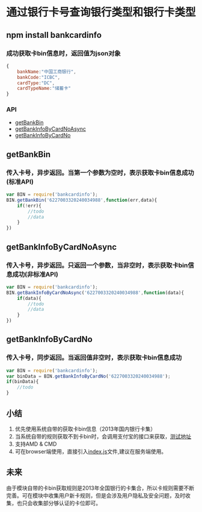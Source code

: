 # 通过银行卡号查询银行类型和银行卡类型

## npm install bankcardinfo

### 成功获取卡bin信息时，返回值为json对象

```js
{
	bankName:"中国工商银行",
	bankCode:"ICBC",
	cardType:"DC",
	cardTypeName:"储蓄卡"
}
```

### API

- [getBankBin](#getBankBin)
- [getBankInfoByCardNoAsync](#getBankInfoByCardNoAsync)
- [getBankInfoByCardNo](#getBankInfoByCardNo)

<a name="getBankBin" />

## getBankBin

### 传入卡号，异步返回。当第一个参数为空时，表示获取卡bin信息成功(标准API)
```js
var BIN = require('bankcardinfo');
BIN.getBankBin('6227003320240034988',function(err,data){
	if(!err){
		//todo 
		//data 
	}
})
```

<a name="getBankInfoByCardNoAsync" />

## getBankInfoByCardNoAsync

### 传入卡号，异步返回。只返回一个参数，当非空时，表示获取卡bin信息成功(非标准API)
```js
var BIN = require('bankcardinfo');
BIN.getBankInfoByCardNoAsync('6227003320240034988',function(data){
	if(data){
		//todo 
		//data 
	}
})
```

<a name="getBankInfoByCardNo" />

## getBankInfoByCardNo

### 传入卡号，同步返回。当返回值非空时，表示获取卡bin信息成功
```js
var BIN = require('bankcardinfo');
var binData = BIN.getBankInfoByCardNo('6227003320240034988');
if(binData){
	//todo
}
```

## 小结

1. 优先使用系统自带的获取卡bin信息（2013年国内银行卡集）
2. 当系统自带的规则获取不到卡bin时，会调用支付宝的接口来获取，[测试地址](https://ccdcapi.alipay.com/validateAndCacheCardInfo.json?cardNo=6227003320232234322&cardBinCheck=true)
3. 支持AMD & CMD
4. 可在browser端使用，直接引入[index.js](https://github.com/navyxie/bankcardinfo/blob/master/index.js)文件,建议在服务端使用。

## 未来

由于模块自带的卡bin获取规则是2013年全国银行的卡集合，所以卡规则需要不断完善。可在模块中收集用户新卡规则，但是会涉及用户隐私及安全问题，及时收集，也只会收集部分够认证的卡位即可。